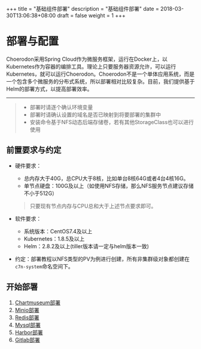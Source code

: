 +++
title = "基础组件部署"
description = "基础组件部署"
date = 2018-03-30T13:06:38+08:00
draft = false
weight = 1
+++

# 部署与配置

Choerodon采用Spring Cloud作为微服务框架，运行在Docker上，以Kubernetes作为容器的编排工具。理论上只要服务器资源允许，可以运行Kubernetes，就可以运行Choerodon。Choerodon不是一个单体应用系统，而是一个包含多个微服务的分布式系统，所以部署相对比较复杂。目前，我们提供基于Helm的部署方式，以提高部署效率。

---

<blockquote class="warning">
  <ul>
  <li>部署时请逐个确认环境变量</li>
  <li>部署时请确认设置的域名是否已映射到将要部署的集群中</li>
  <li>安装命令基于NFS动态后端存储卷，若有其他StorageClass也可以进行使用</li>
  </ul>
</blockquote>

## 前置要求与约定

- 硬件要求：
  - 总内存大于40G，总CPU大于8核，比如单台8核64G或者4台4核16G。
  - 单节点硬盘：100G及以上（如使用NFS存储，那么NFS服务节点建议存储不小于512G）
  <blockquote class="note">
  只要现有节点内存与CPU总和大于上述节点要求即可。
  </blockquote>

- 软件要求：
  - 系统版本：CentOS7.4及以上
  - Kubernetes：1.8.5及以上
  - Helm：2.8.2及以上(tiller版本请一定与helm版本一致)

- 约定：部署教程以NFS类型的PV为例进行创建，所有非集群级对象都创建在`c7n-system`命名空间下。

## 开始部署

1. [Chartmuseum部署](./chartmuseum)
1. [Minio部署](./minio)
1. [Redis部署](./redis)
1. [Mysql部署](./mysql)
1. [Harbor部署](./harbor)
1. [Gitlab部署](./gitlab)

